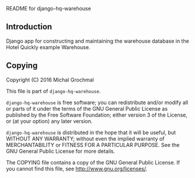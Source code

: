 README for django-hq-warehouse

## Introduction

Django app for constructing and maintaining the warehouse database in the Hotel
Quickly example Warehouse.

## Copying

Copyright (C) 2016 Michal Grochmal

This file is part of `django-hq-warehouse`.

`django-hq-warehouse` is free software; you can redistribute and/or modify all
or parts of it under the terms of the GNU General Public License as published
by the Free Software Foundation; either version 3 of the License, or (at your
option) any later version.

`django-hq-warehouse` is distributed in the hope that it will be useful, but
WITHOUT ANY WARRANTY; without even the implied warranty of MERCHANTABILITY or
FITNESS FOR A PARTICULAR PURPOSE.  See the GNU General Public License for more
details.

The COPYING file contains a copy of the GNU General Public License.  If you
cannot find this file, see <http://www.gnu.org/licenses/>.

